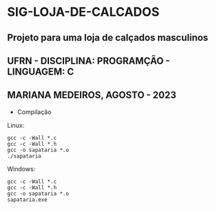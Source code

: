 # SIG-LOJA-DE-CALCADOS

## Projeto para uma loja de calçados masculinos
## UFRN - DISCIPLINA: PROGRAMÇÃO - LINGUAGEM: C
## MARIANA MEDEIROS, AGOSTO - 2023


- Compilação

Linux:

    gcc -c -Wall *.c
    gcc -c -Wall *.h
    gcc -o sapataria *.o
    ./sapataria

Windows:

    gcc -c -Wall *.c
    gcc -c -Wall *.h
    gcc -o sapataria *.o
    sapataria.exe




